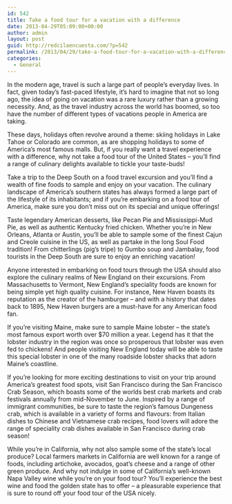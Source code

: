 ```yaml
---
id: 542
title: Take a food tour for a vacation with a difference
date: 2013-04-29T05:09:00+00:00
author: admin
layout: post
guid: http://redcilaencuesta.com/?p=542
permalink: /2013/04/29/take-a-food-tour-for-a-vacation-with-a-difference/
categories:
  - General
---
```

In the modern age, travel is such a large part of people&#8217;s everyday lives. In fact, given today’s fast-paced lifestyle, it&#8217;s hard to imagine that not so long ago, the idea of going on vacation was a rare luxury rather than a growing necessity. And, as the travel industry across the world has boomed, so too have the number of different types of vacations people in America are taking.

These days, holidays often revolve around a theme: skiing holidays in Lake Tahoe or Colorado are common, as are shopping holidays to some of America&#8217;s most famous malls. But, if you really want a travel experience with a difference, why not take a food tour of the United States – you&#8217;ll find a range of culinary delights available to tickle your taste-buds!

Take a trip to the Deep South on a food travel excursion and you&#8217;ll find a wealth of fine foods to sample and enjoy on your vacation. The culinary landscape of America&#8217;s southern states has always formed a large part of the lifestyle of its inhabitants; and if you&#8217;re embarking on a food tour of America, make sure you don&#8217;t miss out on its special and unique offerings!

Taste legendary American desserts, like Pecan Pie and Mississippi-Mud Pie, as well as authentic Kentucky fried chicken. Whether you&#8217;re in New Orleans, Atlanta or Austin, you&#8217;ll be able to sample some of the finest Cajun and Creole cuisine in the US, as well as partake in the long Soul Food tradition! From chitterlings (pig&#8217;s tripe) to Gumbo soup and Jambalay, food tourists in the Deep South are sure to enjoy an enriching vacation!

Anyone interested in embarking on food tours through the USA should also explore the culinary realms of New England on their excursions. From Massachusetts to Vermont, New England&#8217;s speciality foods are known for being simple yet high quality cuisine. For instance, New Haven boasts its reputation as the creator of the hamburger &#8211; and with a history that dates back to 1895, New Haven burgers are a must-have for any American food fan.

If you&#8217;re visiting Maine, make sure to sample Maine lobster &#8211; the state&#8217;s most famous export worth over $70 million a year. Legend has it that the lobster industry in the region was once so prosperous that lobster was even fed to chickens! And people visiting New England today will be able to taste this special lobster in one of the many roadside lobster shacks that adorn Maine’s coastline.

If you&#8217;re looking for more exciting destinations to visit on your trip around America&#8217;s greatest food spots, visit San Francisco during the San Francisco Crab Season, which boasts some of the worlds best crab markets and crab festivals annually from mid-November to June. Inspired by a range of immigrant communities, be sure to taste the region’s famous Dungeness crab, which is available in a variety of forms and flavours: from Italian dishes to Chinese and Vietnamese crab recipes, food lovers will adore the range of speciality crab dishes available in San Francisco during crab season!

While you&#8217;re in California, why not also sample some of the state&#8217;s local produce? Local farmers markets in California are well known for a range of foods, including artichoke, avocados, goat&#8217;s cheese and a range of other green produce. And why not indulge in some of California&#8217;s well-known Napa Valley wine while you&#8217;re on your food tour? You&#8217;ll experience the best wine and food the golden state has to offer &#8211; a pleasurable experience that is sure to round off your food tour of the USA nicely.